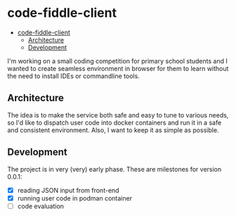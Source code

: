 # code-fiddle-client

- [code-fiddle-client](#code-fiddle-client)
  - [Architecture](#architecture)
  - [Development](#development)

I'm working on a small coding competition for primary school students and I wanted 
to create seamless environment in browser for them to learn without the need to
install IDEs or commandline tools.

## Architecture

The idea is to make the service both safe and easy to tune to various needs,
so I'd like to dispatch user code into docker containers and run it in a
safe and consistent environment. Also, I want to keep it as simple as possible.

## Development

The project is in very (very) early phase. These are milestones for version 0.0.1:

- [X] reading JSON input from front-end
- [X] running user code in podman container
- [ ] code evaluation